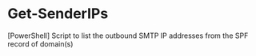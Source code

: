 # Get-SenderIPs
[PowerShell] Script to list the outbound SMTP IP addresses from the SPF record of domain(s) 
